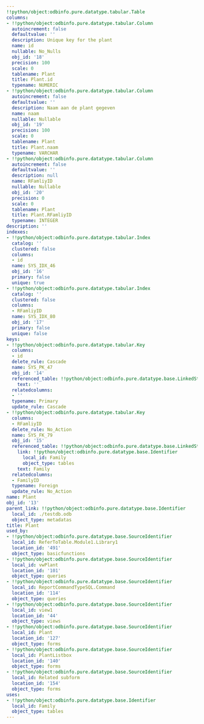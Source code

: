 ```yaml
---
!!python/object:odbinfo.pure.datatype.tabular.Table
columns:
- !!python/object:odbinfo.pure.datatype.tabular.Column
  autoincrement: false
  defaultvalue: ''
  description: Unique key for the plant
  name: id
  nullable: No_Nulls
  obj_id: '18'
  precision: 100
  scale: 0
  tablename: Plant
  title: Plant.id
  typename: NUMERIC
- !!python/object:odbinfo.pure.datatype.tabular.Column
  autoincrement: false
  defaultvalue: ''
  description: Naam aan de plant gegeven
  name: naam
  nullable: Nullable
  obj_id: '19'
  precision: 100
  scale: 0
  tablename: Plant
  title: Plant.naam
  typename: VARCHAR
- !!python/object:odbinfo.pure.datatype.tabular.Column
  autoincrement: false
  defaultvalue: ''
  description: null
  name: RFamliyID
  nullable: Nullable
  obj_id: '20'
  precision: 0
  scale: 0
  tablename: Plant
  title: Plant.RFamliyID
  typename: INTEGER
description: ''
indexes:
- !!python/object:odbinfo.pure.datatype.tabular.Index
  catalog: ''
  clustered: false
  columns:
  - id
  name: SYS_IDX_46
  obj_id: '16'
  primary: false
  unique: true
- !!python/object:odbinfo.pure.datatype.tabular.Index
  catalog: ''
  clustered: false
  columns:
  - RFamliyID
  name: SYS_IDX_80
  obj_id: '17'
  primary: false
  unique: false
keys:
- !!python/object:odbinfo.pure.datatype.tabular.Key
  columns:
  - id
  delete_rule: Cascade
  name: SYS_PK_47
  obj_id: '14'
  referenced_table: !!python/object:odbinfo.pure.datatype.base.LinkedString
    text: ''
  relatedcolumns:
  - ''
  typename: Primary
  update_rule: Cascade
- !!python/object:odbinfo.pure.datatype.tabular.Key
  columns:
  - RFamliyID
  delete_rule: No_Action
  name: SYS_FK_79
  obj_id: '15'
  referenced_table: !!python/object:odbinfo.pure.datatype.base.LinkedString
    link: !!python/object:odbinfo.pure.datatype.base.Identifier
      local_id: Family
      object_type: tables
    text: Family
  relatedcolumns:
  - FamilyID
  typename: Foreign
  update_rule: No_Action
name: Plant
obj_id: '13'
parent_link: !!python/object:odbinfo.pure.datatype.base.Identifier
  local_id: ./testdb.odb
  object_type: metadatas
title: Plant
used_by:
- !!python/object:odbinfo.pure.datatype.base.SourceIdentifier
  local_id: ReferToTable.Module1.Library1
  location_id: '491'
  object_type: basicfunctions
- !!python/object:odbinfo.pure.datatype.base.SourceIdentifier
  local_id: vwPlant
  location_id: '101'
  object_type: queries
- !!python/object:odbinfo.pure.datatype.base.SourceIdentifier
  local_id: ReportCommandTypeSQL.Command
  location_id: '114'
  object_type: queries
- !!python/object:odbinfo.pure.datatype.base.SourceIdentifier
  local_id: view1
  location_id: '44'
  object_type: views
- !!python/object:odbinfo.pure.datatype.base.SourceIdentifier
  local_id: Plant
  location_id: '127'
  object_type: forms
- !!python/object:odbinfo.pure.datatype.base.SourceIdentifier
  local_id: PlantListbox
  location_id: '140'
  object_type: forms
- !!python/object:odbinfo.pure.datatype.base.SourceIdentifier
  local_id: Related subform
  location_id: '154'
  object_type: forms
uses:
- !!python/object:odbinfo.pure.datatype.base.Identifier
  local_id: Family
  object_type: tables
---
```


